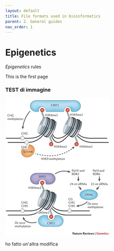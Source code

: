```yaml
---
layout: default
title: File formats used in bioinformatics
parent: 2. General guides
nav_order: 1
---
```



# Epigenetics
_Epigenetics_ rules

This is the first page
### TEST di immagine

![test_figura][def]



ho fatto un'altra modifica
##

[def]: /assets/images/Picture3.jpg